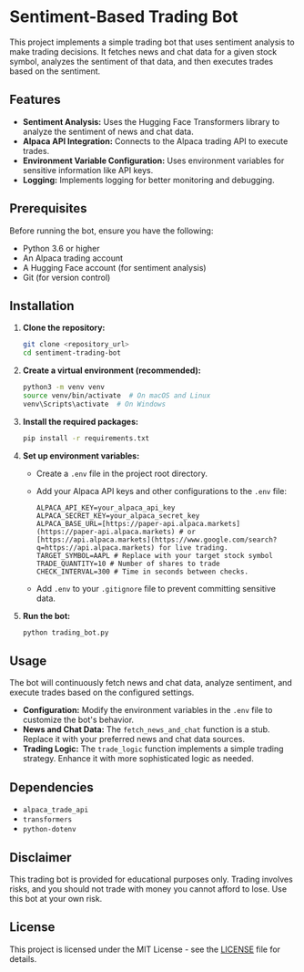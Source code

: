 # Sentiment-Based Trading Bot

This project implements a simple trading bot that uses sentiment analysis to make trading decisions. It fetches news and chat data for a given stock symbol, analyzes the sentiment of that data, and then executes trades based on the sentiment.

## Features

* **Sentiment Analysis:** Uses the Hugging Face Transformers library to analyze the sentiment of news and chat data.
* **Alpaca API Integration:** Connects to the Alpaca trading API to execute trades.
* **Environment Variable Configuration:** Uses environment variables for sensitive information like API keys.
* **Logging:** Implements logging for better monitoring and debugging.

## Prerequisites

Before running the bot, ensure you have the following:

* Python 3.6 or higher
* An Alpaca trading account
* A Hugging Face account (for sentiment analysis)
* Git (for version control)

## Installation

1.  **Clone the repository:**

    ```bash
    git clone <repository_url>
    cd sentiment-trading-bot
    ```

2.  **Create a virtual environment (recommended):**

    ```bash
    python3 -m venv venv
    source venv/bin/activate  # On macOS and Linux
    venv\Scripts\activate  # On Windows
    ```

3.  **Install the required packages:**

    ```bash
    pip install -r requirements.txt
    ```

4.  **Set up environment variables:**

    * Create a `.env` file in the project root directory.
    * Add your Alpaca API keys and other configurations to the `.env` file:

        ```
        ALPACA_API_KEY=your_alpaca_api_key
        ALPACA_SECRET_KEY=your_alpaca_secret_key
        ALPACA_BASE_URL=[https://paper-api.alpaca.markets](https://paper-api.alpaca.markets) # or [https://api.alpaca.markets](https://www.google.com/search?q=https://api.alpaca.markets) for live trading.
        TARGET_SYMBOL=AAPL # Replace with your target stock symbol
        TRADE_QUANTITY=10 # Number of shares to trade
        CHECK_INTERVAL=300 # Time in seconds between checks.
        ```

    * Add `.env` to your `.gitignore` file to prevent committing sensitive data.

5.  **Run the bot:**

    ```bash
    python trading_bot.py
    ```

## Usage

The bot will continuously fetch news and chat data, analyze sentiment, and execute trades based on the configured settings.

* **Configuration:** Modify the environment variables in the `.env` file to customize the bot's behavior.
* **News and Chat Data:** The `fetch_news_and_chat` function is a stub. Replace it with your preferred news and chat data sources.
* **Trading Logic:** The `trade_logic` function implements a simple trading strategy. Enhance it with more sophisticated logic as needed.

## Dependencies

* `alpaca_trade_api`
* `transformers`
* `python-dotenv`

## Disclaimer

This trading bot is provided for educational purposes only. Trading involves risks, and you should not trade with money you cannot afford to lose. Use this bot at your own risk.

## License

This project is licensed under the MIT License - see the [LICENSE](LICENSE) file for details.
